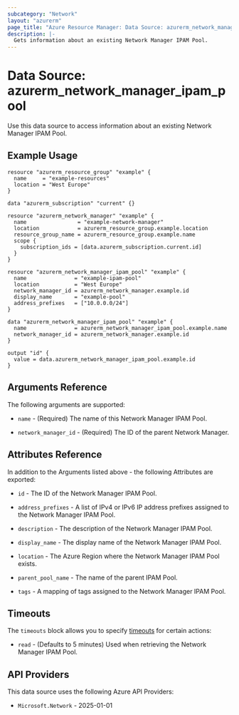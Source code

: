 ```yaml
---
subcategory: "Network"
layout: "azurerm"
page_title: "Azure Resource Manager: Data Source: azurerm_network_manager_ipam_pool"
description: |-
  Gets information about an existing Network Manager IPAM Pool.
---
```


# Data Source: azurerm_network_manager_ipam_pool

Use this data source to access information about an existing Network Manager IPAM Pool.

## Example Usage

```hcl
resource "azurerm_resource_group" "example" {
  name     = "example-resources"
  location = "West Europe"
}

data "azurerm_subscription" "current" {}

resource "azurerm_network_manager" "example" {
  name                = "example-network-manager"
  location            = azurerm_resource_group.example.location
  resource_group_name = azurerm_resource_group.example.name
  scope {
    subscription_ids = [data.azurerm_subscription.current.id]
  }
}

resource "azurerm_network_manager_ipam_pool" "example" {
  name               = "example-ipam-pool"
  location           = "West Europe"
  network_manager_id = azurerm_network_manager.example.id
  display_name       = "example-pool"
  address_prefixes   = ["10.0.0.0/24"]
}

data "azurerm_network_manager_ipam_pool" "example" {
  name               = azurerm_network_manager_ipam_pool.example.name
  network_manager_id = azurerm_network_manager.example.id
}

output "id" {
  value = data.azurerm_network_manager_ipam_pool.example.id
}
```

## Arguments Reference

The following arguments are supported:

* `name` - (Required) The name of this Network Manager IPAM Pool.

* `network_manager_id` - (Required) The ID of the parent Network Manager.

## Attributes Reference

In addition to the Arguments listed above - the following Attributes are exported:

* `id` - The ID of the Network Manager IPAM Pool.

* `address_prefixes` - A list of IPv4 or IPv6 IP address prefixes assigned to the Network Manager IPAM Pool.

* `description` - The description of the Network Manager IPAM Pool.

* `display_name` - The display name of the Network Manager IPAM Pool.

* `location` - The Azure Region where the Network Manager IPAM Pool exists.

* `parent_pool_name` - The name of the parent IPAM Pool.

* `tags` - A mapping of tags assigned to the Network Manager IPAM Pool.

## Timeouts

The `timeouts` block allows you to specify [timeouts](https://developer.hashicorp.com/terraform/language/resources/configure#define-operation-timeouts) for certain actions:

* `read` - (Defaults to 5 minutes) Used when retrieving the Network Manager IPAM Pool.

## API Providers
<!-- This section is generated, changes will be overwritten -->
This data source uses the following Azure API Providers:

* `Microsoft.Network` - 2025-01-01
